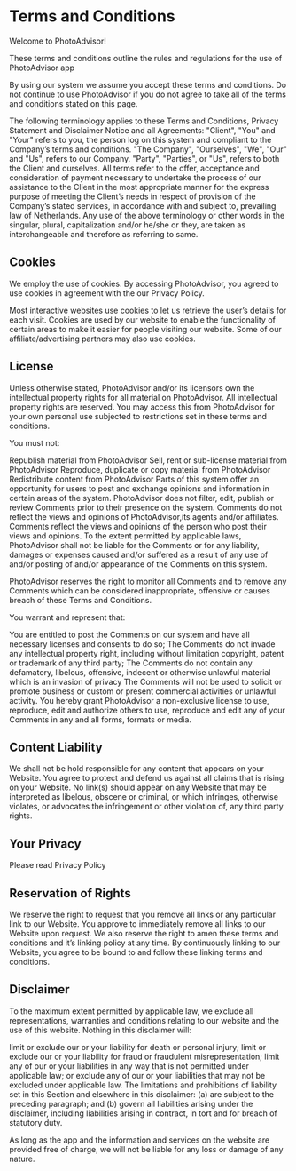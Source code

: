 # Terms and Conditions
Welcome to PhotoAdvisor!

These terms and conditions outline the rules and regulations for the use of PhotoAdvisor app

By using our system we assume you accept these terms and conditions. Do not continue to use PhotoAdvisor if you do not agree to take all of the terms and conditions stated on this page.

The following terminology applies to these Terms and Conditions, Privacy Statement and Disclaimer Notice and all Agreements: "Client", "You" and "Your" refers to you, the person log on this system and compliant to the Company’s terms and conditions. "The Company", "Ourselves", "We", "Our" and "Us", refers to our Company. "Party", "Parties", or "Us", refers to both the Client and ourselves. All terms refer to the offer, acceptance and consideration of payment necessary to undertake the process of our assistance to the Client in the most appropriate manner for the express purpose of meeting the Client’s needs in respect of provision of the Company’s stated services, in accordance with and subject to, prevailing law of Netherlands. Any use of the above terminology or other words in the singular, plural, capitalization and/or he/she or they, are taken as interchangeable and therefore as referring to same.

## Cookies
We employ the use of cookies. By accessing PhotoAdvisor, you agreed to use cookies in agreement with the our Privacy Policy.

Most interactive websites use cookies to let us retrieve the user’s details for each visit. Cookies are used by our website to enable the functionality of certain areas to make it easier for people visiting our website. Some of our affiliate/advertising partners may also use cookies.

## License
Unless otherwise stated, PhotoAdvisor and/or its licensors own the intellectual property rights for all material on PhotoAdvisor. All intellectual property rights are reserved. You may access this from PhotoAdvisor for your own personal use subjected to restrictions set in these terms and conditions.

You must not:

Republish material from PhotoAdvisor
Sell, rent or sub-license material from PhotoAdvisor
Reproduce, duplicate or copy material from PhotoAdvisor
Redistribute content from PhotoAdvisor
Parts of this system offer an opportunity for users to post and exchange opinions and information in certain areas of the system. PhotoAdvisor does not filter, edit, publish or review Comments prior to their presence on the system. Comments do not reflect the views and opinions of PhotoAdvisor,its agents and/or affiliates. Comments reflect the views and opinions of the person who post their views and opinions. To the extent permitted by applicable laws, PhotoAdvisor shall not be liable for the Comments or for any liability, damages or expenses caused and/or suffered as a result of any use of and/or posting of and/or appearance of the Comments on this system.

PhotoAdvisor reserves the right to monitor all Comments and to remove any Comments which can be considered inappropriate, offensive or causes breach of these Terms and Conditions.

You warrant and represent that:

You are entitled to post the Comments on our system and have all necessary licenses and consents to do so;
The Comments do not invade any intellectual property right, including without limitation copyright, patent or trademark of any third party;
The Comments do not contain any defamatory, libelous, offensive, indecent or otherwise unlawful material which is an invasion of privacy
The Comments will not be used to solicit or promote business or custom or present commercial activities or unlawful activity.
You hereby grant PhotoAdvisor a non-exclusive license to use, reproduce, edit and authorize others to use, reproduce and edit any of your Comments in any and all forms, formats or media.

## Content Liability
We shall not be hold responsible for any content that appears on your Website. You agree to protect and defend us against all claims that is rising on your Website. No link(s) should appear on any Website that may be interpreted as libelous, obscene or criminal, or which infringes, otherwise violates, or advocates the infringement or other violation of, any third party rights.

## Your Privacy
Please read Privacy Policy

## Reservation of Rights
We reserve the right to request that you remove all links or any particular link to our Website. You approve to immediately remove all links to our Website upon request. We also reserve the right to amen these terms and conditions and it’s linking policy at any time. By continuously linking to our Website, you agree to be bound to and follow these linking terms and conditions.

## Disclaimer
To the maximum extent permitted by applicable law, we exclude all representations, warranties and conditions relating to our website and the use of this website. Nothing in this disclaimer will:

limit or exclude our or your liability for death or personal injury;
limit or exclude our or your liability for fraud or fraudulent misrepresentation;
limit any of our or your liabilities in any way that is not permitted under applicable law; or
exclude any of our or your liabilities that may not be excluded under applicable law.
The limitations and prohibitions of liability set in this Section and elsewhere in this disclaimer: (a) are subject to the preceding paragraph; and (b) govern all liabilities arising under the disclaimer, including liabilities arising in contract, in tort and for breach of statutory duty.

As long as the app and the information and services on the website are provided free of charge, we will not be liable for any loss or damage of any nature.
